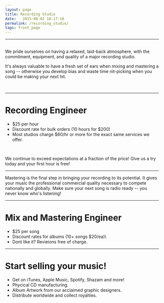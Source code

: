 ```yaml
---
layout: page
title: Recording Studio
date:   2015-08-02 18:17:10
permalink: /recording_studio/
tags: front_page
---
```

- - -

<br/>
We pride ourselves on having a relaxed, laid-back atmosphere, with the commitment, equipment, and quality of a major recording studio.

It's always valuable to have a fresh set of ears when mixing and mastering a song -- otherwise you develop bias and waste time nit-picking when you could be making your next hit.

<br/>

- - -

# Recording Engineer

*  $25 per hour
*  Discount rate for bulk orders (10 hours for $200)
*  Most studios charge $60/hr or more for the exact same services we offer.

<br/>

We continue to exceed expectations at a fraction of the price! Give us a try today and your first hour is free!

- - -

 Mastering is the final step in bringing your recording to its potential. It gives your music the professional commercial quality necessary to compete nationally and globally. Make sure your next song is radio ready --  you never know who's listening!

- - -

# Mix and Mastering Engineer

*  $25 per song
*  Discount rates for albums (10+ songs $20/ea)\
*  Dont like it? Revieions free of charge.

- - -

# Start selling your music!

*   Get on iTunes, Apple Music, Spotify, Shazam and more!
*   Phycical CD manufacturing.
*   Album Artwork from our acclaimed graphic designers.
*   Distribute worldwide and collect royalties.

<br/>
<br/>